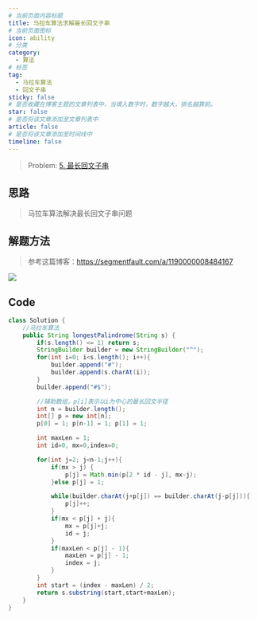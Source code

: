 ```yaml
---
# 当前页面内容标题
title: 马拉车算法求解最长回文子串
# 当前页面图标
icon: ability
# 分类
category:
  - 算法
# 标签
tag:
  - 马拉车算法
  - 回文子串
sticky: false
# 是否收藏在博客主题的文章列表中，当填入数字时，数字越大，排名越靠前。
star: false
# 是否将该文章添加至文章列表中
article: false
# 是否将该文章添加至时间线中
timeline: false
---
```


> Problem: [5. 最长回文子串](https://leetcode.cn/problems/longest-palindromic-substring/description/)

## 思路

> 马拉车算法解决最长回文子串问题

## 解题方法

> 参考这篇博客：https://segmentfault.com/a/1190000008484167

![](https://zql-oss1.oss-cn-nanjing.aliyuncs.com/notes/mlc.png)

## Code

```java
class Solution {
    //马拉车算法
    public String longestPalindrome(String s) {
        if(s.length() <= 1) return s;
        StringBuilder builder = new StringBuilder("^");
        for(int i=0; i<s.length(); i++){
            builder.append("#");
            builder.append(s.charAt(i));
        }
        builder.append("#$");

        //辅助数组，p[i]表示以i为中心的最长回文半径
        int n = builder.length();
        int[] p = new int[n];
        p[0] = 1; p[n-1] = 1; p[1] = 1; 

        int maxLen = 1;
        int id=0, mx=0,index=0;

        for(int j=2; j<n-1;j++){
            if(mx > j) {
                p[j] = Math.min(p[2 * id - j], mx-j);
            }else p[j] = 1;

            while(builder.charAt(j+p[j]) == builder.charAt(j-p[j])){
                p[j]++;
            }
            if(mx < p[j] + j){
                mx = p[j]+j;
                id = j;
            }
            if(maxLen < p[j] - 1){
                maxLen = p[j] - 1;
                index = j;
            }
        }
        int start = (index - maxLen) / 2;
        return s.substring(start,start+maxLen);
    }
}
```
